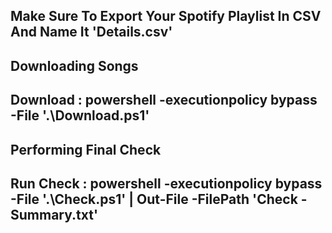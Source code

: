 ## Make Sure To Export Your Spotify Playlist In CSV And Name It 'Details.csv'

## Downloading Songs
## Download : powershell -executionpolicy bypass -File '.\Download.ps1'

## Performing Final Check
## Run Check : powershell -executionpolicy bypass -File '.\Check.ps1' | Out-File -FilePath 'Check - Summary.txt'